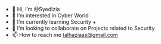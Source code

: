 - 👋 Hi, I’m @SyedIzia
- 👀 I’m interested in Cyber World
- 🌱 I’m currently learning Security +
- 💞️ I’m looking to collaborate on Projects related to Security
- 📫 How to reach me talhaziaas@gmail.com

<!---
SyedIzia/SyedIzia is a ✨ special ✨ repository because its `README.md` (this file) appears on your GitHub profile.
You can click the Preview link to take a look at your changes.
--->
